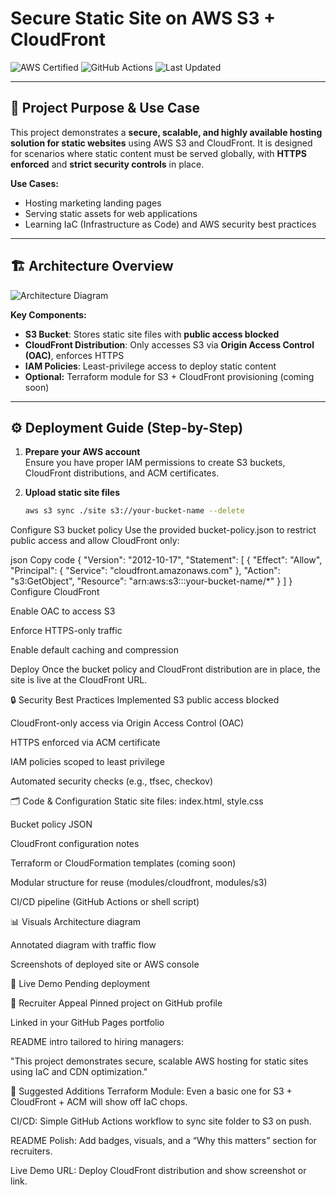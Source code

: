 # Secure Static Site on AWS S3 + CloudFront

![AWS Certified](https://img.shields.io/badge/AWS-Certified-brightgreen)
![GitHub Actions](https://img.shields.io/badge/GitHub%20Actions-Configured-blue)
![Last Updated](https://img.shields.io/badge/Last%20Updated-2025--09--22-orange)

---

## 📌 Project Purpose & Use Case
This project demonstrates a **secure, scalable, and highly available hosting solution for static websites** using AWS S3 and CloudFront. It is designed for scenarios where static content must be served globally, with **HTTPS enforced** and **strict security controls** in place.

**Use Cases:**
- Hosting marketing landing pages
- Serving static assets for web applications
- Learning IaC (Infrastructure as Code) and AWS security best practices

---

## 🏗 Architecture Overview

![Architecture Diagram](./architecture-diagram.png)

**Key Components:**
- **S3 Bucket**: Stores static site files with **public access blocked**
- **CloudFront Distribution**: Only accesses S3 via **Origin Access Control (OAC)**, enforces HTTPS
- **IAM Policies**: Least-privilege access to deploy static content
- **Optional:** Terraform module for S3 + CloudFront provisioning (coming soon)

---

## ⚙️ Deployment Guide (Step-by-Step)

1. **Prepare your AWS account**  
   Ensure you have proper IAM permissions to create S3 buckets, CloudFront distributions, and ACM certificates.

2. **Upload static site files**  
   ```bash
   aws s3 sync ./site s3://your-bucket-name --delete
Configure S3 bucket policy
Use the provided bucket-policy.json to restrict public access and allow CloudFront only:

json
Copy code
{
    "Version": "2012-10-17",
    "Statement": [
        {
            "Effect": "Allow",
            "Principal": {
                "Service": "cloudfront.amazonaws.com"
            },
            "Action": "s3:GetObject",
            "Resource": "arn:aws:s3:::your-bucket-name/*"
        }
    ]
}
Configure CloudFront

Enable OAC to access S3

Enforce HTTPS-only traffic

Enable default caching and compression

Deploy
Once the bucket policy and CloudFront distribution are in place, the site is live at the CloudFront URL.

🔒 Security Best Practices Implemented
 S3 public access blocked

 CloudFront-only access via Origin Access Control (OAC)

 HTTPS enforced via ACM certificate

 IAM policies scoped to least privilege

 Automated security checks (e.g., tfsec, checkov)

🗂 Code & Configuration
 Static site files: index.html, style.css

 Bucket policy JSON

 CloudFront configuration notes

 Terraform or CloudFormation templates (coming soon)

 Modular structure for reuse (modules/cloudfront, modules/s3)

 CI/CD pipeline (GitHub Actions or shell script)

📊 Visuals
 Architecture diagram

 Annotated diagram with traffic flow

 Screenshots of deployed site or AWS console

🚀 Live Demo
Pending deployment

💼 Recruiter Appeal
 Pinned project on GitHub profile

 Linked in your GitHub Pages portfolio

 README intro tailored to hiring managers:

"This project demonstrates secure, scalable AWS hosting for static sites using IaC and CDN optimization."

🔧 Suggested Additions
Terraform Module: Even a basic one for S3 + CloudFront + ACM will show off IaC chops.

CI/CD: Simple GitHub Actions workflow to sync site folder to S3 on push.

README Polish: Add badges, visuals, and a “Why this matters” section for recruiters.

Live Demo URL: Deploy CloudFront distribution and show screenshot or link.





